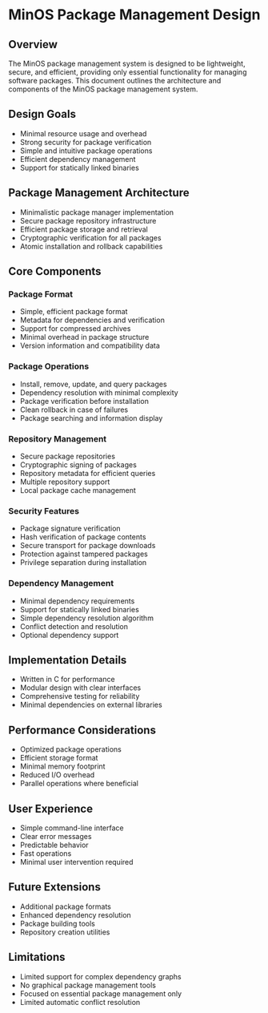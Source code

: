 # MinOS Package Management Design

## Overview
The MinOS package management system is designed to be lightweight, secure, and efficient, providing only essential functionality for managing software packages. This document outlines the architecture and components of the MinOS package management system.

## Design Goals
- Minimal resource usage and overhead
- Strong security for package verification
- Simple and intuitive package operations
- Efficient dependency management
- Support for statically linked binaries

## Package Management Architecture
- Minimalistic package manager implementation
- Secure package repository infrastructure
- Efficient package storage and retrieval
- Cryptographic verification for all packages
- Atomic installation and rollback capabilities

## Core Components

### Package Format
- Simple, efficient package format
- Metadata for dependencies and verification
- Support for compressed archives
- Minimal overhead in package structure
- Version information and compatibility data

### Package Operations
- Install, remove, update, and query packages
- Dependency resolution with minimal complexity
- Package verification before installation
- Clean rollback in case of failures
- Package searching and information display

### Repository Management
- Secure package repositories
- Cryptographic signing of packages
- Repository metadata for efficient queries
- Multiple repository support
- Local package cache management

### Security Features
- Package signature verification
- Hash verification of package contents
- Secure transport for package downloads
- Protection against tampered packages
- Privilege separation during installation

### Dependency Management
- Minimal dependency requirements
- Support for statically linked binaries
- Simple dependency resolution algorithm
- Conflict detection and resolution
- Optional dependency support

## Implementation Details
- Written in C for performance
- Modular design with clear interfaces
- Comprehensive testing for reliability
- Minimal dependencies on external libraries

## Performance Considerations
- Optimized package operations
- Efficient storage format
- Minimal memory footprint
- Reduced I/O overhead
- Parallel operations where beneficial

## User Experience
- Simple command-line interface
- Clear error messages
- Predictable behavior
- Fast operations
- Minimal user intervention required

## Future Extensions
- Additional package formats
- Enhanced dependency resolution
- Package building tools
- Repository creation utilities

## Limitations
- Limited support for complex dependency graphs
- No graphical package management tools
- Focused on essential package management only
- Limited automatic conflict resolution
